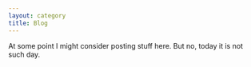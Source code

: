 ```yaml
---
layout: category
title: Blog
---
```


At some point I might consider posting stuff here. But no, today it is not such day.